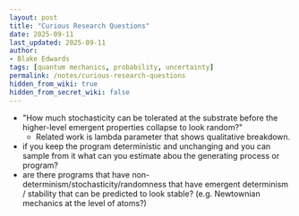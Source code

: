 ```yaml
---
layout: post
title: "Curious Research Questions"
date: 2025-09-11
last_updated: 2025-09-11
author:
- Blake Edwards
tags: [quantum mechanics, probability, uncertainty]
permalink: /notes/curious-research-questions
hidden_from_wiki: true
hidden_from_secret_wiki: false
---
```


* "How much stochasticity can be tolerated at the substrate before the higher-level emergent properties collapse to look random?"
    * Related work is lambda parameter that shows qualitative breakdown.
* if you keep the program deterministic and unchanging and you can sample from it what can you estimate abou the generating process or program?
* are there programs that have non-determinism/stochasticity/randomness that have emergent determinism / stability that can be predicted to look stable? (e.g. Newtownian mechanics at the level of atoms?)
